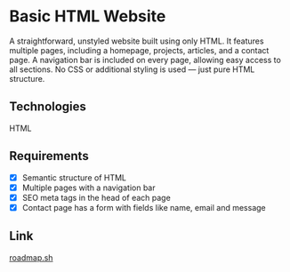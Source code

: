 # Basic HTML Website

A straightforward, unstyled website built using only HTML. It features multiple pages, including a homepage, projects, articles, and a contact page. A navigation bar is included on every page, allowing easy access to all sections. No CSS or additional styling is used — just pure HTML structure.

## Technologies

HTML

## Requirements

- [x] Semantic structure of HTML
- [x] Multiple pages with a navigation bar
- [x] SEO meta tags in the head of each page
- [x] Contact page has a form with fields like name, email and message

## Link

[roadmap.sh](https://roadmap.sh/projects/basic-html-website)
